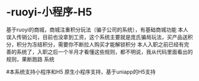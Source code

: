 # -ruoyi-小程序-H5
基于ruoyi的商城，商城注重积分玩法（骗子公司的系统），有基础商城功能
本人误入传销公司，目前也没拿到工资，这个系统主要就是庞氏骗局玩法，买产品送积分，积分为冻结积分，需要你不断拉人购买才能解锁积分
本人入职之前已经有完善的系统了，入职之后一个半月才看懂这些规则，都不明说，我从代码里面看出的规则，果断跑路
系统


#本系统支持小程序和H5
原生小程序支持，基于uniapp的H5支持

# 
